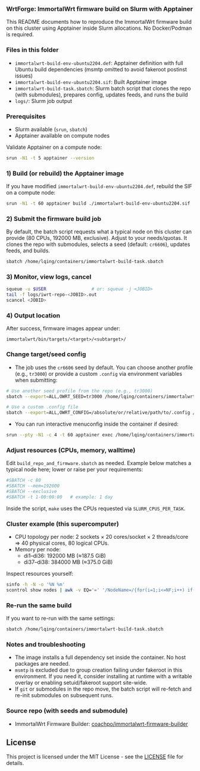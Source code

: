 ### WrtForge: ImmortalWrt firmware build on Slurm with Apptainer

This README documents how to reproduce the ImmortalWrt firmware build on this cluster using Apptainer inside Slurm allocations. No Docker/Podman is required.

### Files in this folder
- `immortalwrt-build-env-ubuntu2204.def`: Apptainer definition with full Ubuntu build dependencies (msmtp omitted to avoid fakeroot postinst issues)
- `immortalwrt-build-env-ubuntu2204.sif`: Built Apptainer image
- `immortalwrt-build-task.sbatch`: Slurm batch script that clones the repo (with submodules), prepares config, updates feeds, and runs the build
- `logs/`: Slurm job output

### Prerequisites
- Slurm available (`srun`, `sbatch`)
- Apptainer available on compute nodes

Validate Apptainer on a compute node:
```bash
srun -N1 -t 5 apptainer --version
```

### 1) Build (or rebuild) the Apptainer image
If you have modified `immortalwrt-build-env-ubuntu2204.def`, rebuild the SIF on a compute node:
```bash
srun -N1 -t 60 apptainer build ./immortalwrt-build-env-ubuntu2204.sif ./immortalwrt-build-env-ubuntu2204.def
```

### 2) Submit the firmware build job
By default, the batch script requests what a typical node on this cluster can provide (80 CPUs, 192000 MB, exclusive). Adjust to your needs/quotas. It clones the repo with submodules, selects a seed (default: `cr6606`), updates feeds, and builds.
```bash
sbatch /home/lqing/containers/immortalwrt-build-task.sbatch
```

### 3) Monitor, view logs, cancel
```bash
squeue -u $USER                 # or: squeue -j <JOBID>
tail -f logs/iwrt-repo-<JOBID>.out
scancel <JOBID>
```

### 4) Output location
After success, firmware images appear under:
```
immortalwrt/bin/targets/<target>/<subtarget>/
```

### Change target/seed config
- The job uses the `cr6606` seed by default. You can choose another profile (e.g., `tr3000`) or provide a custom `.config` via environment variables when submitting:
```bash
# Use another seed profile from the repo (e.g., tr3000)
sbatch --export=ALL,OWRT_SEED=tr3000 /home/lqing/containers/immortalwrt-build-task.sbatch

# Use a custom .config file
sbatch --export=ALL,OWRT_CONFIG=/absolute/or/relative/path/to/.config /home/lqing/containers/immortalwrt-build-task.sbatch
```
- You can run interactive menuconfig inside the container if desired:
```bash
srun --pty -N1 -c 4 -t 60 apptainer exec /home/lqing/containers/immortalwrt-build-env-ubuntu2204.sif bash -lc 'cd /home/lqing/immortalwrt && make menuconfig'
```

### Adjust resources (CPUs, memory, walltime)
Edit `build_repo_and_firmware.sbatch` as needed. Example below matches a typical node here; lower or raise per your requirements:
```bash
#SBATCH -c 80
#SBATCH --mem=192000
#SBATCH --exclusive
#SBATCH -t 1-00:00:00   # example: 1 day
```
Inside the script, `make` uses the CPUs requested via `SLURM_CPUS_PER_TASK`.

### Cluster example (this supercomputer)
- CPU topology per node: 2 sockets × 20 cores/socket × 2 threads/core ⇒ 40 physical cores, 80 logical CPUs.
- Memory per node:
  - di1–di36: 192000 MB (≈187.5 GiB)
  - di37–di38: 384000 MB (≈375.0 GiB)

Inspect resources yourself:
```bash
sinfo -h -N -o '%N %m'
scontrol show nodes | awk -v EQ='=' '/NodeName=/{for(i=1;i<=NF;i++) if($i ~ /^NodeName=/){split($i,a,EQ);n=a[2]}} /RealMemory=/{for(i=1;i<=NF;i++) if($i ~ /^RealMemory=/){split($i,a,EQ);m=a[2]; printf("%s %s MB (%.1f GiB)\n", n, m, m/1024)}}'
```

### Re-run the same build
If you want to re-run with the same settings:
```bash
sbatch /home/lqing/containers/immortalwrt-build-task.sbatch
```

### Notes and troubleshooting
- The image installs a full dependency set inside the container. No host packages are needed.
- `msmtp` is excluded due to group creation failing under fakeroot in this environment. If you need it, consider installing at runtime with a writable overlay or enabling setuid/fakeroot support site-wide.
- If `git` or submodules in the repo move, the batch script will re-fetch and re-init submodules on subsequent runs.

### Source repo (with seeds and submodule)
- ImmortalWrt Firmware Builder: [coachpo/immortalwrt-firmware-builder](https://github.com/coachpo/immortalwrt-firmware-builder)


## License
This project is licensed under the MIT License - see the [LICENSE](LICENSE) file for details.